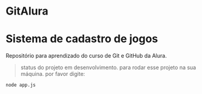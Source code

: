 # GitAlura
# Sistema de cadastro de jogos
Repositório para aprendizado do curso de Git e GitHub da Alura.
> status do projeto em desenvolvimento.
para rodar esse projeto na sua máquina. por favor digite:

```
node app.js
``` 


